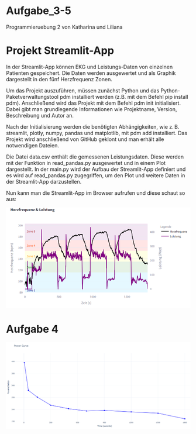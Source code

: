 # Aufgabe_3-5
Programmieruebung 2 von Katharina und Liliana

# Projekt Streamlit-App
In der Streamlit-App können EKG und Leistungs-Daten von einzelnen Patienten gespeichert. Die Daten werden ausgewertet und als Graphik dargestellt in den fünf Herzfrequenz Zonen. 

Um das Projekt auszuführen, müssen zunächst Python und das Python-Paketverwaltungstool pdm installiert werden (z.B. mit dem Befehl pip install pdm). Anschließend wird das Projekt mit dem Befehl pdm init initialisiert. Dabei gibt man grundlegende Informationen wie Projektname, Version, Beschreibung und Autor an.

Nach der Initialisierung werden die benötigten Abhängigkeiten, wie z. B. streamlit, plotly, numpy, pandas und matplotlib, mit pdm add installiert. Das Projekt wird anschließend von GitHub geklont und man erhält alle notwendigen Dateien.

Die Datei data.csv enthält die gemessenen Leistungsdaten. Diese werden mit der Funktion in read_pandas.py ausgewertet und in einem Plot dargestellt. In der main.py wird der Aufbau der Streamlit-App definiert und es wird auf read_pandas.py zugegriffen, um den Plot und weitere Daten in der Streamlit-App darzustellen.

Nun kann man die Streamlit-App im Browser aufrufen und diese schaut so aus:

![alt text](picture/Screenshot.png)

# Aufgabe 4

![alt text](picture/Screenshot2.png)